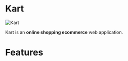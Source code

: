 # Kart

![Kart](https://user-images.githubusercontent.com/77252075/211140155-d472473e-5168-49e4-8b6d-40f87df43f67.png)

Kart is an <b>online shopping ecommerce</b> web application.

# Features
